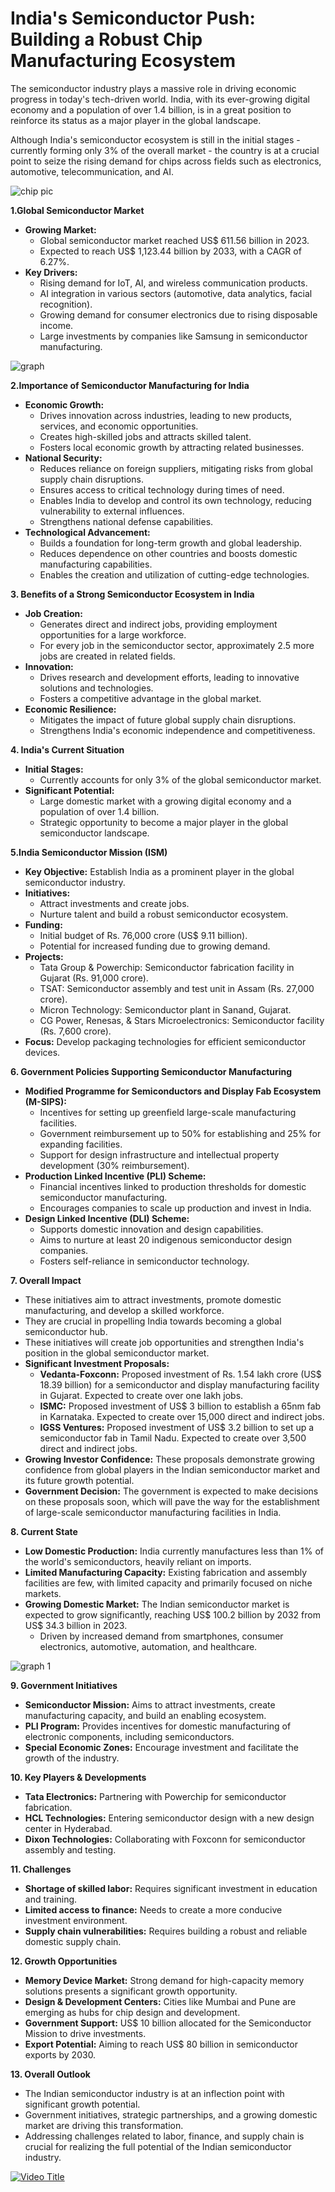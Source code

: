 # India's Semiconductor Push: Building a Robust Chip Manufacturing Ecosystem

The semiconductor industry plays a massive role in driving economic progress in today's tech-driven world. India, with its ever-growing digital economy and a population of over 1.4 billion, is in a great position to reinforce its status as a major player in the global landscape. 

Although India's semiconductor ecosystem is still in the initial stages - currently forming only 3% of the overall market - the country is at a crucial point to seize the rising demand for chips across fields such as electronics, automotive, telecommunication, and AI.

![chip pic](Pic.jpg) 

**1.Global Semiconductor Market**

* **Growing Market:**
    * Global semiconductor market reached US$ 611.56 billion in 2023.
    * Expected to reach US$ 1,123.44 billion by 2033, with a CAGR of 6.27%.
* **Key Drivers:**
    * Rising demand for IoT, AI, and wireless communication products.
    * AI integration in various sectors (automotive, data analytics, facial recognition).
    * Growing demand for consumer electronics due to rising disposable income.
    * Large investments by companies like Samsung in semiconductor manufacturing.

![graph](IMG_20241228_101419.jpg) 

**2.Importance of Semiconductor Manufacturing for India**

* **Economic Growth:**
    * Drives innovation across industries, leading to new products, services, and economic opportunities.
    * Creates high-skilled jobs and attracts skilled talent.
    * Fosters local economic growth by attracting related businesses.
* **National Security:**
    * Reduces reliance on foreign suppliers, mitigating risks from global supply chain disruptions.
    * Ensures access to critical technology during times of need.
    * Enables India to develop and control its own technology, reducing vulnerability to external influences.
    * Strengthens national defense capabilities.
* **Technological Advancement:**
    * Builds a foundation for long-term growth and global leadership.
    * Reduces dependence on other countries and boosts domestic manufacturing capabilities.
    * Enables the creation and utilization of cutting-edge technologies.

**3. Benefits of a Strong Semiconductor Ecosystem in India**

* **Job Creation:**
    * Generates direct and indirect jobs, providing employment opportunities for a large workforce.
    * For every job in the semiconductor sector, approximately 2.5 more jobs are created in related fields.
* **Innovation:**
    * Drives research and development efforts, leading to innovative solutions and technologies.
    * Fosters a competitive advantage in the global market.
* **Economic Resilience:**
    * Mitigates the impact of future global supply chain disruptions.
    * Strengthens India's economic independence and competitiveness.

**4. India's Current Situation**

* **Initial Stages:**
    * Currently accounts for only 3% of the global semiconductor market.
* **Significant Potential:**
    * Large domestic market with a growing digital economy and a population of over 1.4 billion.
    * Strategic opportunity to become a major player in the global semiconductor landscape.
  
**5.India Semiconductor Mission (ISM)**

* **Key Objective:** Establish India as a prominent player in the global semiconductor industry.
* **Initiatives:**
    * Attract investments and create jobs.
    * Nurture talent and build a robust semiconductor ecosystem.
* **Funding:**
    * Initial budget of Rs. 76,000 crore (US$ 9.11 billion).
    * Potential for increased funding due to growing demand.
* **Projects:**
    * Tata Group & Powerchip: Semiconductor fabrication facility in Gujarat (Rs. 91,000 crore).
    * TSAT: Semiconductor assembly and test unit in Assam (Rs. 27,000 crore).
    * Micron Technology: Semiconductor plant in Sanand, Gujarat.
    * CG Power, Renesas, & Stars Microelectronics: Semiconductor facility (Rs. 7,600 crore).
* **Focus:** Develop packaging technologies for efficient semiconductor devices.

**6. Government Policies Supporting Semiconductor Manufacturing**

* **Modified Programme for Semiconductors and Display Fab Ecosystem (M-SIPS):**
    * Incentives for setting up greenfield large-scale manufacturing facilities.
    * Government reimbursement up to 50% for establishing and 25% for expanding facilities.
    * Support for design infrastructure and intellectual property development (30% reimbursement).
* **Production Linked Incentive (PLI) Scheme:**
    * Financial incentives linked to production thresholds for domestic semiconductor manufacturing.
    * Encourages companies to scale up production and invest in India.
* **Design Linked Incentive (DLI) Scheme:**
    * Supports domestic innovation and design capabilities.
    * Aims to nurture at least 20 indigenous semiconductor design companies.
    * Fosters self-reliance in semiconductor technology.

**7. Overall Impact**

* These initiatives aim to attract investments, promote domestic manufacturing, and develop a skilled workforce.
* They are crucial in propelling India towards becoming a global semiconductor hub.
* These initiatives will create job opportunities and strengthen India's position in the global semiconductor market.
* **Significant Investment Proposals:**
    * **Vedanta-Foxconn:** Proposed investment of Rs. 1.54 lakh crore (US$ 18.39 billion) for a semiconductor and display manufacturing facility in Gujarat. Expected to create over one lakh jobs.
    * **ISMC:** Proposed investment of US$ 3 billion to establish a 65nm fab in Karnataka. Expected to create over 15,000 direct and indirect jobs.
    * **IGSS Ventures:** Proposed investment of US$ 3.2 billion to set up a semiconductor fab in Tamil Nadu. Expected to create over 3,500 direct and indirect jobs. 
* **Growing Investor Confidence:** These proposals demonstrate growing confidence from global players in the Indian semiconductor market and its future growth potential.
* **Government Decision:** The government is expected to make decisions on these proposals soon, which will pave the way for the establishment of large-scale semiconductor manufacturing facilities in India.
 
 **8. Current State**

* **Low Domestic Production:** India currently manufactures less than 1% of the world's semiconductors, heavily reliant on imports.
* **Limited Manufacturing Capacity:** Existing fabrication and assembly facilities are few, with limited capacity and primarily focused on niche markets.
* **Growing Domestic Market:** The Indian semiconductor market is expected to grow significantly, reaching US$ 100.2 billion by 2032 from US$ 34.3 billion in 2023.
    * Driven by increased demand from smartphones, consumer electronics, automotive, automation, and healthcare.

![graph 1](Guru.jpg)

**9. Government Initiatives**

* **Semiconductor Mission:** Aims to attract investments, create manufacturing capacity, and build an enabling ecosystem.
* **PLI Program:** Provides incentives for domestic manufacturing of electronic components, including semiconductors.
* **Special Economic Zones:** Encourage investment and facilitate the growth of the industry.

**10. Key Players & Developments**

* **Tata Electronics:** Partnering with Powerchip for semiconductor fabrication.
* **HCL Technologies:** Entering semiconductor design with a new design center in Hyderabad.
* **Dixon Technologies:** Collaborating with Foxconn for semiconductor assembly and testing.

**11. Challenges**

* **Shortage of skilled labor:** Requires significant investment in education and training.
* **Limited access to finance:** Needs to create a more conducive investment environment.
* **Supply chain vulnerabilities:** Requires building a robust and reliable domestic supply chain.

**12. Growth Opportunities**

* **Memory Device Market:** Strong demand for high-capacity memory solutions presents a significant growth opportunity.
* **Design & Development Centers:** Cities like Mumbai and Pune are emerging as hubs for chip design and development.
* **Government Support:** US$ 10 billion allocated for the Semiconductor Mission to drive investments.
* **Export Potential:** Aiming to reach US$ 80 billion in semiconductor exports by 2030.

**13. Overall Outlook**

* The Indian semiconductor industry is at an inflection point with significant growth potential.
* Government initiatives, strategic partnerships, and a growing domestic market are driving this transformation.
* Addressing challenges related to labor, finance, and supply chain is crucial for realizing the full potential of the Indian semiconductor industry.

[![Video Title](http://img.youtube.com/vi/26kN6XDrnZA/0.jpg)](https://www.youtube.com/watch?v=26kN6XDrnZA) 
